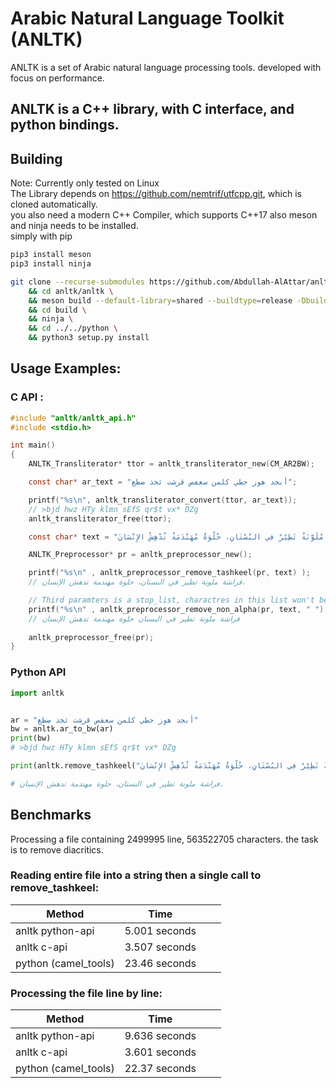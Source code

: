# Arabic Natural Language Toolkit (ANLTK)

ANLTK is a set of Arabic natural language processing tools. developed with focus on performance.

## ANLTK is a C++ library, with C interface, and python bindings.

## Building
Note: Currently only tested on Linux  
The Library depends on https://github.com/nemtrif/utfcpp.git, which is cloned automatically.  
you also need a modern C++ Compiler, which supports C++17
also meson and ninja needs to be installed.  
simply with pip
```bash
pip3 install meson
pip3 install ninja
```

```bash
git clone --recurse-submodules https://github.com/Abdullah-AlAttar/anltk.git \
    && cd anltk/anltk \
    && meson build --default-library=shared --buildtype=release -Dbuild_tests=false \
    && cd build \
    && ninja \
    && cd ../../python \
    && python3 setup.py install
```

## Usage Examples:

### C API :
```c
#include "anltk/anltk_api.h"
#include <stdio.h>

int main()
{
    ANLTK_Transliterator* ttor = anltk_transliterator_new(CM_AR2BW);

    const char* ar_text = "أبجد هوز حطي كلمن سعفص قرشت ثخذ ضظغ";

    printf("%s\n", anltk_transliterator_convert(ttor, ar_text));
    // >bjd hwz HTy klmn sEfS qr$t vx* DZg
    anltk_transliterator_free(ttor);

    const char* text = "فَرَاشَةٌ مُلَوَّنَةٌ تَطِيْرُ في البُسْتَانِ، حُلْوَةٌ مُهَنْدَمَةٌ تُدْهِشُ الإِنْسَانَ.";

    ANLTK_Preprocessor* pr = anltk_preprocessor_new();

    printf("%s\n" , anltk_preprocessor_remove_tashkeel(pr, text) );
    // فراشة ملونة تطير في البستان، حلوة مهندمة تدهش الإنسان.  

    // Third paramters is a stop_list, charactres in this list won't be removed
    printf("%s\n" , anltk_preprocessor_remove_non_alpha(pr, text, " ") );
    // فراشة ملونة تطير في البستان حلوة مهندمة تدهش الإنسان
    
    anltk_preprocessor_free(pr);
}


```

### Python API

```python
import anltk


ar = "أبجد هوز حطي كلمن سعفص قرشت ثخذ ضظغ"
bw = anltk.ar_to_bw(ar)
print(bw)
# >bjd hwz HTy klmn sEfS qr$t vx* DZg

print(anltk.remove_tashkeel("فَرَاشَةٌ مُلَوَّنَةٌ تَطِيْرُ في البُسْتَانِ، حُلْوَةٌ مُهَنْدَمَةٌ تُدْهِشُ الإِنْسَانَ."))

# فراشة ملونة تطير في البستان، حلوة مهندمة تدهش الإنسان.
```



## Benchmarks

Processing a file containing 2499995 line, 563522705 characters. the task is to remove diacritics.

### **Reading entire file into a string then a single call to remove_tashkeel:**


| Method           | Time          |   |   |   
|------------------|---------------|---|---|
| anltk python-api | 5.001 seconds |   |   |   
| anltk c-api      | 3.507 seconds |   |   |   
| python (camel_tools)  | 23.46 seconds |   |   |   
### **Processing the file line by line:**

| Method           | Time          |   |   |   
|------------------|---------------|---|---|
| anltk python-api | 9.636 seconds |   |   |   
| anltk c-api      | 3.601 seconds |   |   |   
| python (camel_tools)   | 22.37 seconds |   |   |   